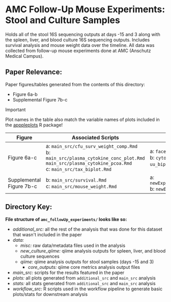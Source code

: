 # AMC Follow-Up Mouse Experiments: Stool and Culture Samples

Holds all of the stool 16S sequencing outputs at days -15 and 3 along with the spleen, liver, and blood culture 16S sequencing outputs. Includes survival analysis and mouse weight data over the timeline. All data was collected from follow-up mouse experiments done at AMC (Anschutz Medical Campus). 

## Paper Relevance:

Paper figures/tables generated from the contents of this directory:

-   Figure 6a-b
-   Supplemental Figure 7b-c

> [!IMPORTANT] 
> Plot names in the table also match the variable names of plots included in the [apppleplots](https://github.com/madiapgar/apppleplots) R package!

| Figure                   | Associated Scripts                                                            | Plot Names                                                       |
|--------------------|----------------------------------|------------------|
| Figure 6a-c              | a: `main_src/cfu_surv_weight_comp.Rmd` <br/> b: `main_src/plasma_cytokine_conc_plot.Rmd` `main_src/plasma_cytokine_pcoa.Rmd` <br/> c: `main_src/tax_biplot.Rmd`| a: `facet_status_cfu_plot` <br/> b: `cytokine_plot` `p_pcoa_1_2` <br/> `uu_biplot` `uu_biplot2_3`                |
| Supplemental Figure 7b-c | b: `main_src/survival.Rmd` <br/> c: `main_src/mouse_weight.Rmd`               | a: `newExp_dietVendor_surv_plot` <br/> b: `newExp_avWeight_plot` |

## Directory Key:

**File structure of `amc_followUp_experiments/` looks like so:**

-   *additional_src:* all the rest of the analysis that was done for this dataset that wasn't included in the paper
-   *data:*
    -   *misc:* raw data/metadata files used in the analysis
    -   *new_culture_qiime:* qiime analysis outputs for spleen, liver, and blood culture sequences 
    -   *qiime:* qiime analysis outputs for stool samples (days -15 and 3)
        - *core_outputs:* qiime core metrics analysis output files
-   *main_src:* scripts for the results featured in the paper
-   *plots:* all plots generated from `additional_src` and `main_src` analysis
-   *stats:* all stats generated from `additional_src` and `main_src` analysis
-   *workflow_src:* R scripts used in the workflow pipeline to generate basic plots/stats for downstream analysis
